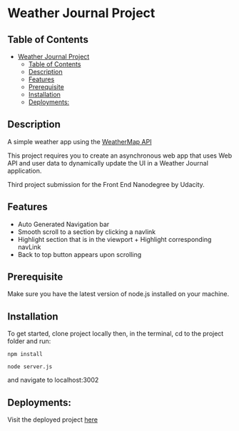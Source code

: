 # Weather Journal Project

## Table of Contents

- [Weather Journal Project](#weather-journal-project)
  - [Table of Contents](#table-of-contents)
  - [Description](#description)
  - [Features](#features)
  - [Prerequisite](#prerequisite)
  - [Installation](#installation)
  - [Deployments:](#deployments)

## Description
A simple weather app using the [WeatherMap API](https://openweathermap.org/api) 

This project requires you to create an asynchronous web app that uses Web API and user data to dynamically update the UI in a Weather Journal application.

Third project submission for the Front End Nanodegree by Udacity.

## Features
- Auto Generated Navigation bar
- Smooth scroll to a section by clicking a navlink
- Highlight section that is in the viewport + Highlight corresponding navLink
- Back to top button appears upon scrolling

## Prerequisite
Make sure you have the latest version of node.js installed on your machine.

## Installation
To get started, clone project locally then, in the terminal, cd to the project folder and run:

`npm install`

`node server.js`

and navigate to localhost:3002


## Deployments:
Visit the deployed project [here](https://filippomassarelli.github.io/udacity-fend-project-3/) 